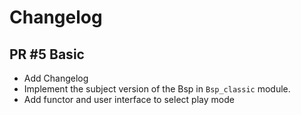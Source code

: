 Changelog
=========

## PR #5 Basic

* Add Changelog
* Implement the subject version of the Bsp in `Bsp_classic` module.
* Add functor and user interface to select play mode
